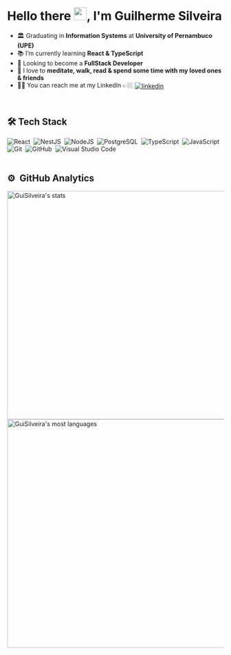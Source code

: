 <h1>Hello there <img src="https://raw.githubusercontent.com/kaueMarques/kaueMarques/master/hi.gif" width="30px">, I'm Guilherme Silveira</h1>

- 🏛 Graduating in **Information Systems** at **University of Pernambuco (UPE)**
- 📚 I’m currently learning **React & TypeScript**
- 🔭 Looking to become a **FullStack Developer**
- 💎 I love to **meditate, walk, read & spend some time with my loved ones & friends**
- ✌🏼 You can reach me at my LinkedIn 👉🏼 <a href="https://www.linkedin.com/in/guilherme-silveira-coutinho/" target="_blank">
  <img align="center" src="https://img.shields.io/badge/-Guilherme Silveira-05122A?style=flat&logo=linkedin" alt="linkedin"/>
</a>
<br>

## 🛠 Tech Stack

![React](https://img.shields.io/badge/react-%2320232a.svg?style=for-the-badge&logo=react&logoColor=%2361DAFB)&nbsp;
![NestJS](https://img.shields.io/badge/nestjs-%23E0234E.svg?style=for-the-badge&logo=nestjs&logoColor=white)&nbsp;
![NodeJS](https://img.shields.io/badge/Node.js-43853D?style=for-the-badge&logo=node.js&logoColor=white)&nbsp;
![PostgreSQL](https://img.shields.io/badge/PostgreSQL-316192?style=for-the-badge&logo=postgresql&logoColor=white)&nbsp;
![TypeScript](https://img.shields.io/badge/typescript-%23007ACC.svg?style=for-the-badge&logo=typescript&logoColor=white)&nbsp;
![JavaScript](https://img.shields.io/badge/javascript-%23323330.svg?style=for-the-badge&logo=javascript&logoColor=%23F7DF1E)&nbsp;
![Git](https://img.shields.io/badge/-Git-05122A?style=flat&logo=git)&nbsp;
![GitHub](https://img.shields.io/badge/-GitHub-05122A?style=flat&logo=github)&nbsp;
![Visual Studio Code](https://img.shields.io/badge/-Visual%20Studio%20Code-05122A?style=flat&logo=visual-studio-code&logoColor=007ACC)&nbsp;
<br><br>

## ⚙️ &nbsp;GitHub Analytics

<p align="left">
<img width="530em" src="https://github-readme-stats.vercel.app/api?username=GuiSilveira&show_icons=true&theme=vision-friendly-dark" alt="GuiSilveira's stats"/>
<img width="530em" src="https://github-readme-stats.vercel.app/api/top-langs/?username=GuiSilveira&layout=compact&theme=vision-friendly-dark" alt="GuiSilveira's most languages"/>
</p>

<br><br> 
